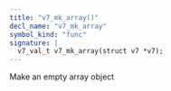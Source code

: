 ```yaml
---
title: "v7_mk_array()"
decl_name: "v7_mk_array"
symbol_kind: "func"
signature: |
  v7_val_t v7_mk_array(struct v7 *v7);
---
```


Make an empty array object 

